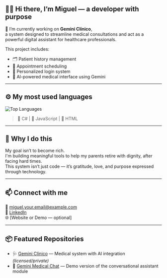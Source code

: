 ## 👨‍💻 Hi there, I’m Miguel — a developer with purpose

🔭 I’m currently working on **Gemini Clínico**,  
a system designed to streamline medical consultations and act as a powerful digital assistant for healthcare professionals.

This project includes:

- 🗂️ Patient history management  
- 📅 Appointment scheduling  
- 🔐 Personalized login system  
- 🧠 AI-powered medical interface using Gemini  

---

## ⚙️ My most used languages

![Top Languages](https://github-readme-stats.vercel.app/api/top-langs/?username=Fulgrimm&layout=compact&langs_count=3&theme=default)

> 🥇 C#  | 🥈 JavaScript  | 🥉 HTML  

---

## 💙 Why I do this

My goal isn’t to become rich.  
I'm building meaningful tools to help my parents retire with dignity, after facing hard times.  
This system isn’t just code — it’s gratitude, love, and purpose expressed through technology.

---

## 📫 Connect with me

📧 miguel.your.email@example.com  
💼 [LinkedIn](https://www.linkedin.com/in/your-profile)  
🌐 [Website or Demo — optional]  

---

## 📦 Featured Repositories

- 🩺 [Gemini Clínico](https://github.com/Fulgrimm/GeminiClinico) — Medical system with AI integration *(licensed/private)*  
- 💬 [Gemini Medical Chat](https://github.com/Fulgrimm/GeminiChatDemo) — Demo version of the conversational assistant module  

